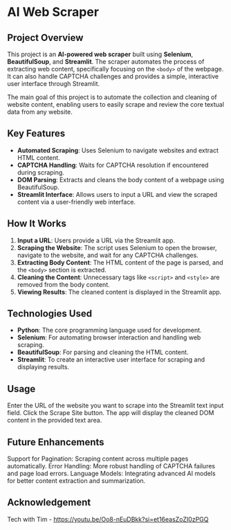 # AI Web Scraper

## Project Overview

This project is an **AI-powered web scraper** built using **Selenium**, **BeautifulSoup**, and **Streamlit**. The scraper automates the process of extracting web content, specifically focusing on the `<body>` of the webpage. It can also handle CAPTCHA challenges and provides a simple, interactive user interface through Streamlit.

The main goal of this project is to automate the collection and cleaning of website content, enabling users to easily scrape and review the core textual data from any website.

## Key Features

- **Automated Scraping**: Uses Selenium to navigate websites and extract HTML content.
- **CAPTCHA Handling**: Waits for CAPTCHA resolution if encountered during scraping.
- **DOM Parsing**: Extracts and cleans the body content of a webpage using BeautifulSoup.
- **Streamlit Interface**: Allows users to input a URL and view the scraped content via a user-friendly web interface.

## How It Works

1. **Input a URL**: Users provide a URL via the Streamlit app.
2. **Scraping the Website**: The script uses Selenium to open the browser, navigate to the website, and wait for any CAPTCHA challenges.
3. **Extracting Body Content**: The HTML content of the page is parsed, and the `<body>` section is extracted.
4. **Cleaning the Content**: Unnecessary tags like `<script>` and `<style>` are removed from the body content.
5. **Viewing Results**: The cleaned content is displayed in the Streamlit app.

## Technologies Used

- **Python**: The core programming language used for development.
- **Selenium**: For automating browser interaction and handling web scraping.
- **BeautifulSoup**: For parsing and cleaning the HTML content.
- **Streamlit**: To create an interactive user interface for scraping and displaying results.

## Usage
Enter the URL of the website you want to scrape into the Streamlit text input field.
Click the Scrape Site button.
The app will display the cleaned DOM content in the provided text area.

## Future Enhancements
Support for Pagination: Scraping content across multiple pages automatically.
Error Handling: More robust handling of CAPTCHA failures and page load errors.
Language Models: Integrating advanced AI models for better content extraction and summarization.

## Acknowledgement
Tech with Tim - https://youtu.be/Oo8-nEuDBkk?si=et16easZoZI0zPGQ
